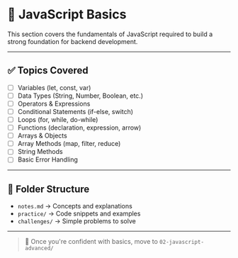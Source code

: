 # 📘 JavaScript Basics

This section covers the fundamentals of JavaScript required to build a strong foundation for backend development.

---

## ✅ Topics Covered

- [ ] Variables (let, const, var)
- [ ] Data Types (String, Number, Boolean, etc.)
- [ ] Operators & Expressions
- [ ] Conditional Statements (if-else, switch)
- [ ] Loops (for, while, do-while)
- [ ] Functions (declaration, expression, arrow)
- [ ] Arrays & Objects
- [ ] Array Methods (map, filter, reduce)
- [ ] String Methods
- [ ] Basic Error Handling

---

## 📁 Folder Structure

- `notes.md` → Concepts and explanations  
- `practice/` → Code snippets and examples  
- `challenges/` → Simple problems to solve

---

> 🚀 Once you're confident with basics, move to `02-javascript-advanced/`
